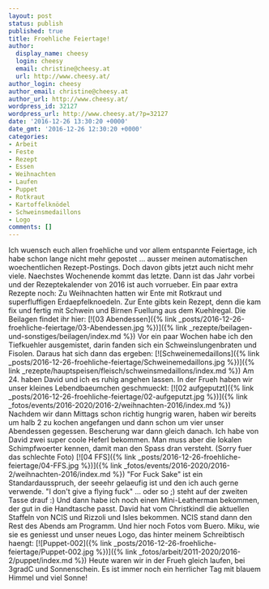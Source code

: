 ```yaml
---
layout: post
status: publish
published: true
title: Froehliche Feiertage!
author:
  display_name: cheesy
  login: cheesy
  email: christine@cheesy.at
  url: http://www.cheesy.at/
author_login: cheesy
author_email: christine@cheesy.at
author_url: http://www.cheesy.at/
wordpress_id: 32127
wordpress_url: http://www.cheesy.at/?p=32127
date: '2016-12-26 13:30:20 +0000'
date_gmt: '2016-12-26 12:30:20 +0000'
categories:
- Arbeit
- Feste
- Rezept
- Essen
- Weihnachten
- Laufen
- Puppet
- Rotkraut
- Kartoffelknödel
- Schweinsmedaillons
- Logo
comments: []
---
```

Ich wuensch euch allen froehliche und vor allem entspannte Feiertage, ich habe schon lange nicht mehr gepostet ... ausser meinen automatischen woechentlichen Rezept-Postings. Doch davon gibts jetzt auch nicht mehr viele. Naechstes Wochenende kommt das letzte. Dann ist das Jahr vorbei und der Rezeptekalender von 2016 ist auch vorrueber.
Ein paar extra Rezepte noch:
Zu Weihnachten hatten wir Ente mit Rotkraut und superfluffigen Erdaepfelknoedeln. Zur Ente gibts kein Rezept, denn die kam fix und fertig mit Schwein und Birnen Fuellung aus dem Kuehlregal.
Die Beilagen findet ihr hier:
[![03 Abendessen]({% link _posts/2016-12-26-froehliche-feiertage/03-Abendessen.jpg %})]({% link _rezepte/beilagen-und-sonstiges/beilagen/index.md %})
Vor ein paar Wochen habe ich den Tiefkuehler ausgemistet, darin fanden sich ein Schweinslungenbraten und Fisolen. Daraus hat sich dann das ergeben:
[![Schweinemedaillons]({% link _posts/2016-12-26-froehliche-feiertage/Schweinemedaillons.jpg %})]({% link _rezepte/hauptspeisen/fleisch/schweinsmedaillons/index.md %})
Am 24. haben David und ich es ruhig angehen lassen. In der Frueh haben wir unser kleines Lebendbaeumchen geschmueckt:
[![02 aufgeputzt]({% link _posts/2016-12-26-froehliche-feiertage/02-aufgeputzt.jpg %})]({% link _fotos/events/2016-2020/2016-2/weihnachten-2016/index.md %})
Nachdem wir dann Mittags schon richtig hungrig waren, haben wir bereits um halb 2 zu kochen angefangen und dann schon um vier unser Abendessen gegessen. Bescherung war dann gleich danach. Ich habe von David zwei super coole Heferl bekommen. Man muss aber die lokalen Schimpfwoerter kennen, damit man den Spass dran versteht. (Sorry fuer das schlechte Foto)
[![04 FFS]({% link _posts/2016-12-26-froehliche-feiertage/04-FFS.jpg %})]({% link _fotos/events/2016-2020/2016-2/weihnachten-2016/index.md %})
"For Fuck Sake" ist ein Standardausspruch, der seeehr gelaeufig ist und den ich auch gerne verwende. "I don't give a flying fuck" ... oder so ;) steht auf der zweiten Tasse drauf :) Und dann habe ich noch einen Mini-Leatherman bekommen, der gut in die Handtasche passt. David hat vom Christkindl die aktuellen Staffeln von NCIS und Rizzoli und Isles bekommen. NCIS stand dann den Rest des Abends am Programm.
Und hier noch Fotos vom Buero. Miku, wie sie es geniesst und unser neues Logo, das hinter meinem Schreibtisch haengt:
[![Puppet-002]({% link _posts/2016-12-26-froehliche-feiertage/Puppet-002.jpg %})]({% link _fotos/arbeit/2011-2020/2016-2/puppet/index.md %})
Heute waren wir in der Frueh gleich laufen, bei 3gradC und Sonnenschein. Es ist immer noch ein herrlicher Tag mit blauem Himmel und viel Sonne!

